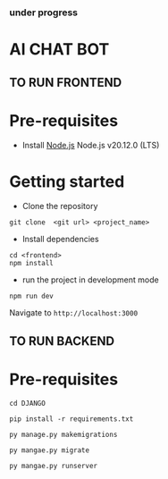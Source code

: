 ### under progress
# AI CHAT BOT 
##  TO RUN FRONTEND 
# Pre-requisites
- Install [Node.js](https://nodejs.org/en/) Node.js v20.12.0 (LTS)
 
 
# Getting started
- Clone the repository
```
git clone  <git url> <project_name>
```
- Install dependencies
```
cd <frontend>
npm install
```
- run the project in development mode
```
npm run dev
```
  Navigate to `http://localhost:3000`


##  TO RUN BACKEND
# Pre-requisites
```
cd DJANGO
```
```
pip install -r requirements.txt
```
```
py manage.py makemigrations 
```
```
py mangae.py migrate
```
```
py mangae.py runserver
```

  
